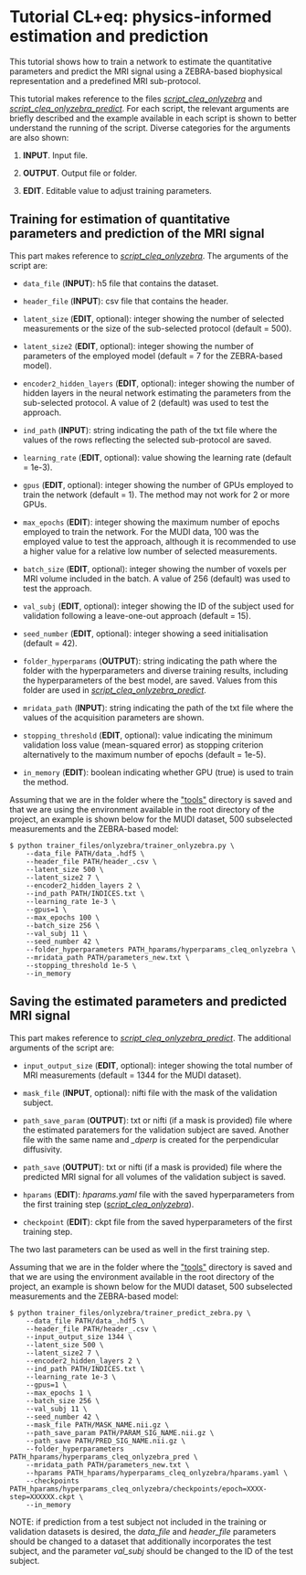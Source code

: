 # Tutorial CL+eq: physics-informed estimation and prediction

This tutorial shows how to train a network to estimate the quantitative parameters and predict the MRI signal using a ZEBRA-based biophysical representation and a predefined MRI sub-protocol.

This tutorial makes reference to the files [*script_cleq_onlyzebra*](https://github.com/aplanchu/ZEBRA-CA/tree/main/tutorials/template_scripts/script_cleq_onlyzebra) and [*script_cleq_onlyzebra_predict*](https://github.com/aplanchu/ZEBRA-CA/tree/main/tutorials/template_scripts/script_cleq_onlyzebra_predict). For each script, the relevant arguments are briefly described and the example available in each script is shown to better understand the running of the script. Diverse categories for the arguments are also shown:

1. **INPUT**. Input file.

2. **OUTPUT**. Output file or folder.

3. **EDIT**. Editable value to adjust training parameters.

## Training for estimation of quantitative parameters and prediction of the MRI signal

This part makes reference to [*script_cleq_onlyzebra*](https://github.com/aplanchu/ZEBRA-CA/tree/main/tutorials/template_scripts/script_cleq_onlyzebra). The arguments of the script are:

* `data_file` (**INPUT**): h5 file that contains the dataset.

* `header_file` (**INPUT**): csv file that contains the header.

* `latent_size` (**EDIT**, optional): integer showing the number of selected measurements or the size of the sub-selected protocol (default = 500).

* `latent_size2` (**EDIT**, optional): integer showing the number of parameters of the employed model (default = 7 for the ZEBRA-based model).

* `encoder2_hidden_layers` (**EDIT**, optional): integer showing the number of hidden layers in the neural network estimating the parameters from the sub-selected protocol. A value of 2 (default) was used to test the approach.

* `ind_path` (**INPUT**): string indicating the path of the txt file where the values of the rows reflecting the selected sub-protocol are saved.

* `learning_rate` (**EDIT**, optional): value showing the learning rate (default = 1e-3).

* `gpus` (**EDIT**, optional): integer showing the number of GPUs employed to train the network (default = 1). The method may not work for 2 or more GPUs.

* `max_epochs` (**EDIT**): integer showing the maximum number of epochs employed to train the network. For the MUDI data, 100 was the employed value to test the approach, although it is recommended to use a higher value for a relative low number of selected measurements.

* `batch_size` (**EDIT**, optional): integer showing the number of voxels per MRI volume included in the batch. A value of 256 (default) was used to test the approach.

* `val_subj` (**EDIT**, optional): integer showing the ID of the subject used for validation following a leave-one-out approach (default = 15).

* `seed_number` (**EDIT**, optional): integer showing a seed initialisation (default = 42).

* `folder_hyperparams` (**OUTPUT**): string indicating the path where the folder with the hyperparameters and diverse training results, including the hyperparameters of the best model, are saved. Values from this folder are used in [*script_cleq_onlyzebra_predict*](https://github.com/aplanchu/ZEBRA-CA/tree/main/tutorials/template_scripts/script_cleq_onlyzebra_predict).

* `mridata_path` (**INPUT**): string indicating the path of the txt file where the values of the acquisition parameters are shown.

* `stopping_threshold` (**EDIT**, optional): value indicating the minimum validation loss value (mean-squared error) as stopping criterion alternatively to the maximum number of epochs (default = 1e-5).

* `in_memory` (**EDIT**): boolean indicating whether GPU (true) is used to train the method.

Assuming that we are in the folder where the ["tools"](https://github.com/aplanchu/ZEBRA-CA/tree/main/tools/) directory is saved and that we are using the environment available in the root directory of the project, an example is shown below for the MUDI dataset, 500 subselected measurements and the ZEBRA-based model:

```
$ python trainer_files/onlyzebra/trainer_onlyzebra.py \
    --data_file PATH/data_.hdf5 \
    --header_file PATH/header_.csv \
    --latent_size 500 \
    --latent_size2 7 \
    --encoder2_hidden_layers 2 \
    --ind_path PATH/INDICES.txt \
    --learning_rate 1e-3 \
    --gpus=1 \
    --max_epochs 100 \
    --batch_size 256 \
    --val_subj 11 \
    --seed_number 42 \
    --folder_hyperparameters PATH_hparams/hyperparams_cleq_onlyzebra \
    --mridata_path PATH/parameters_new.txt \
    --stopping_threshold 1e-5 \ 
    --in_memory
```

## Saving the estimated parameters and predicted MRI signal

This part makes reference to [*script_cleq_onlyzebra_predict*](https://github.com/aplanchu/ZEBRA-CA/tree/main/tutorials/template_scripts/script_cleq_onlyzebra_predict). The additional arguments of the script are:

* `input_output_size` (**EDIT**, optional): integer showing the total number of MRI measurements (default = 1344 for the MUDI dataset).

* `mask_file` (**INPUT**, optional): nifti file with the mask of the validation subject.

* `path_save_param` (**OUTPUT**): txt or nifti (if a mask is provided) file where the estimated paratemers for the validation subject are saved. Another file with the same name and *_dperp* is created for the perpendicular diffusivity.

* `path_save` (**OUTPUT**): txt or nifti (if a mask is provided) file where the predicted MRI signal for all volumes of the validation subject is saved.

* `hparams` (**EDIT**): *hparams.yaml* file with the saved hyperparameters from the first training step ([*script_cleq_onlyzebra*](https://github.com/aplanchu/ZEBRA-CA/tree/main/tutorials/template_scripts/script_cleq_onlyzebra)).

* `checkpoint` (**EDIT**): ckpt file from the saved hyperparameters of the first training step.

The two last parameters can be used as well in the first training step.

Assuming that we are in the folder where the ["tools"](https://github.com/aplanchu/ZEBRA-CA/tree/main/tools/) directory is saved and that we are using the environment available in the root directory of the project, an example is shown below for the MUDI dataset, 500 subselected measurements and the ZEBRA-based model:

```
$ python trainer_files/onlyzebra/trainer_predict_zebra.py \
    --data_file PATH/data_.hdf5 \
    --header_file PATH/header_.csv \
    --input_output_size 1344 \
    --latent_size 500 \
    --latent_size2 7 \
    --encoder2_hidden_layers 2 \
    --ind_path PATH/INDICES.txt \
    --learning_rate 1e-3 \
    --gpus=1 \
    --max_epochs 1 \
    --batch_size 256 \
    --val_subj 11 \
    --seed_number 42 \
    --mask_file PATH/MASK_NAME.nii.gz \
    --path_save_param PATH/PARAM_SIG_NAME.nii.gz \
    --path_save PATH/PRED_SIG_NAME.nii.gz \
    --folder_hyperparameters PATH_hparams/hyperparams_cleq_onlyzebra_pred \
    --mridata_path PATH/parameters_new.txt \
    --hparams PATH_hparams/hyperparams_cleq_onlyzebra/hparams.yaml \
    --checkpoints PATH_hparams/hyperparams_cleq_onlyzebra/checkpoints/epoch=XXXX-step=XXXXXX.ckpt \
    --in_memory
```

NOTE: if prediction from a test subject not included in the training or validation datasets is desired, the *data_file* and *header_file* parameters should be changed to a dataset that additionally incorporates the test subject, and the parameter *val_subj* should be changed to the ID of the test subject.
